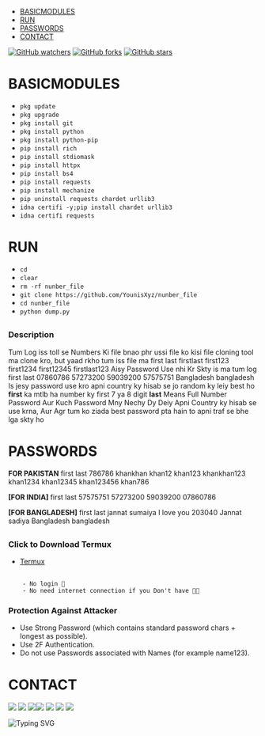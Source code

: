 

- [BASICMODULES](#basicmodules) 
- [RUN](#run) 
- [PASSWORDS](#passwords)
- [CONTACT](#contact)

[![GitHub watchers](https://img.shields.io/github/watchers/YounisXyz/number_file.svg?style=social&label=Watch)](https://GitHub.com/YounisXyz/number_file/watchers/)
[![GitHub forks](https://img.shields.io/github/forks/YounisXyz/number_file.svg?style=social&label=Fork)](https://GitHub.com/YounisXyz/number_file/network/)
[![GitHub stars](https://img.shields.io/github/stars/YounisXyz/number_file.svg?style=social&label=Star)](https://GitHub.com/YounisXyz/number_file/stargazers/)


# BASICMODULES

- `pkg update`
- `pkg upgrade`
- `pkg install git`
- `pkg install python`
- `pkg install python-pip`
- `pip install rich`
- `pip install stdiomask`
- `pip install httpx`
- `pip install bs4`
- `pip install requests`
- `pip install mechanize`
- `pip uninstall requests chardet urllib3`
- `idna certifi -y;pip install chardet urllib3`
- `idna certifi requests`

# RUN

- `cd`
- `clear`
- `rm -rf nunber_file`
- `git clone https://github.com/YounisXyz/nunber_file`
- `cd nunber_file`
- `python dump.py`

##

### Description

Tum Log iss toll se Numbers Ki file bnao phr ussi file ko kisi file cloning tool ma clone kro, but yaad rkho tum iss file ma
first last
firstlast
first123
first1234
first12345
firstlast123
Aisy Password Use nhi Kr Skty
is ma tum log 
first
last
07860786
57273200
59039200
57575751
Bangladesh
bangladesh
Is jesy password use kro apni country ky hisab se jo random ky leiy best ho
**first** ka mtlb ha number ky first 7 ya 8 digit
**last** Means Full Number Password
Aur Kuch Password Mny Nechy Dy Deiy Apni Country ky hisab se use krna, Aur Agr tum ko ziada best password pta hain to apni traf se bhe lga skty ho

# PASSWORDS

**FOR PAKISTAN** first
last
786786
khankhan
khan12
khan123
khankhan123
khan1234
khan12345
khan123456
khan786

**[FOR INDIA]** first
last
57575751
57273200
59039200
07860786

**[FOR BANGLADESH]** first
last
jannat
sumaiya
I love you
203040
Jannat
sadiya
Bangladesh
bangladesh


##


### Click to Download Termux
  - [Termux](https://f-droid.org/repo/com.termux_118.apk)

##

```
    - No login 🔰 
    - No need internet connection if you Don't have 🤌😙
```

### Protection Against Attacker
- Use Strong Password (which contains standard password chars + longest as possible).
- Use 2F Authentication.
- Do not use Passwords associated with Names (for example name123).


# CONTACT
[![](https://img.shields.io/badge/Github-black?logo=Github&logoColor=black&labelColor=white)](https://github.com/YounisXyz) [![](https://img.shields.io/badge/Twitter-blue?logo=Twitter&logoColor=White&labelColor=white)](https://mobile.twitter.com/YounisXyz)
[![](https://img.shields.io/badge/Facebook-blue?logo=Facebook&logoColor=blue&labelColor=white)](https://www.facebook.com/xyzhackers)[![](https://img.shields.io/badge/Instagram-red?logo=Instagram&logoColor=red&labelColor=white)](https://www.instagram.com/younisxyz) [![](https://img.shields.io/badge/Whatsapp-CHAT-red?logo=Whatsapp&logoColor=Brightgreen&labelColor=white)](https://wa.me/+923404708884=hello+brother+YounisXyz+handsome)
[![](https://img.shields.io/badge/YouTube-black?logo=YouTube&logoColor=black&labelColor=white)](https://www.youtube.com/@YounisXyz)
[![](https://img.shields.io/badge/YouTube-red?logo=YouTube&logoColor=red&labelColor=white)](https://youtube.com/@MRTRICKERXYZ)

![Typing SVG](https://readme-typing-svg.herokuapp.com?lines=Dont+Forget+To+Follow+Me+On+GitHub!+)
